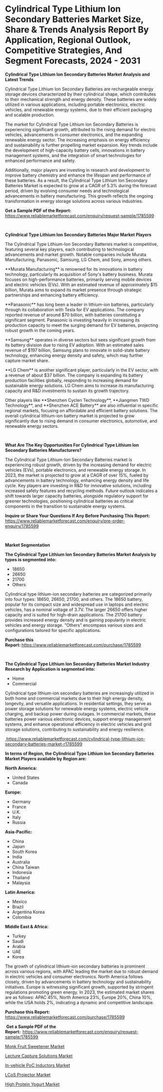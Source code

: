 <p><h1>Cylindrical Type Lithium Ion Secondary Batteries Market Size, Share & Trends Analysis Report By Application, Regional Outlook, Competitive Strategies, And Segment Forecasts, 2024 - 2031</h1></p><p><strong>Cylindrical Type Lithium Ion Secondary Batteries Market Analysis and Latest Trends</strong></p>
<p><p>Cylindrical Type Lithium Ion Secondary Batteries are rechargeable energy storage devices characterized by their cylindrical shape, which contributes to their mechanical strength and energy density. These batteries are widely utilized in various applications, including portable electronics, electric vehicles, and renewable energy systems, due to their efficient packaging and scalable production.</p><p>The market for Cylindrical Type Lithium Ion Secondary Batteries is experiencing significant growth, attributed to the rising demand for electric vehicles, advancements in consumer electronics, and the expanding renewable energy sector. The increasing emphasis on energy efficiency and sustainability is further propelling market expansion. Key trends include the development of high-capacity battery cells, innovations in battery management systems, and the integration of smart technologies for enhanced performance and safety.</p><p>Additionally, major players are investing in research and development to improve battery chemistry and enhance the lifespan and performance of these batteries. As a result, the Cylindrical Type Lithium Ion Secondary Batteries Market is expected to grow at a CAGR of 5.3% during the forecast period, driven by evolving consumer needs and technological advancements in battery manufacturing. This growth reflects the ongoing transformation in energy storage solutions across various industries.</p></p>
<p><strong>Get a Sample PDF of the Report:&nbsp;</strong> <a href="https://www.reliablemarketforecast.com/enquiry/request-sample/1785599?utm_campaign=1170&utm_medium=2&utm_source=Github&utm_content=ia&utm_term=08102024&utm_id=cylindrical-type-lithium-ion-secondary-batteries">https://www.reliablemarketforecast.com/enquiry/request-sample/1785599</a></p>
<p>&nbsp;</p>
<p><strong>Cylindrical Type Lithium Ion Secondary Batteries Major Market Players</strong></p>
<p><p>The Cylindrical Type Lithium-Ion Secondary Batteries market is competitive, featuring several key players, each contributing to technological advancements and market growth. Notable companies include Murata Manufacturing, Panasonic, Samsung, LG Chem, and Sony, among others.</p><p>**Murata Manufacturing** is renowned for its innovations in battery technology, particularly its acquisition of Sony's battery business. Murata focuses on high-performance batteries, primarily serving mobile devices and electric vehicles (EVs). With an estimated revenue of approximately $15 billion, Murata aims to expand its market presence through strategic partnerships and enhancing battery efficiency.</p><p>**Panasonic** has long been a leader in lithium-ion batteries, particularly through its collaboration with Tesla for EV applications. The company reported revenue of around $70 billion, with batteries constituting a significant segment. Panasonic is investing heavily in increasing its production capacity to meet the surging demand for EV batteries, projecting robust growth in the coming years.</p><p>**Samsung** operates in diverse sectors but sees significant growth from its battery division due to rising EV adoption. With an estimated sales revenue of $197 billion, Samsung plans to innovate in solid-state battery technology, enhancing energy density and safety, which may further capture market share.</p><p>**LG Chem** is another significant player, particularly in the EV sector, with a revenue of about $37 billion. The company is expanding its battery production facilities globally, responding to increasing demand for sustainable energy solutions. LG Chem aims to increase its manufacturing capacity and R&D investments to sustain its growth trajectory.</p><p>Other players like **Shenzhen Cyclen Technology**, **Jiangmen TWD Technology**, and **Shenzhen ACE Battery** are also influential in specific regional markets, focusing on affordable and efficient battery solutions. The overall cylindrical lithium-ion battery market is projected to grow significantly due to rising demand in consumer electronics, automotive, and renewable energy sectors.</p></p>
<p>&nbsp;</p>
<p><strong>What Are The Key Opportunities For Cylindrical Type Lithium Ion Secondary Batteries Manufacturers?</strong></p>
<p><p>The Cylindrical Type Lithium-Ion Secondary Batteries market is experiencing robust growth, driven by the increasing demand for electric vehicles (EVs), portable electronics, and renewable energy storage. In 2023, the market is projected to grow at a CAGR of over 15%, fueled by advancements in battery technology, enhancing energy density and life cycle. Key players are investing in R&D for innovative solutions, including increased safety features and recycling methods. Future outlook indicates a shift towards larger capacity batteries, alongside regulatory support for greener technologies, positioning cylindrical batteries as critical components in the transition to sustainable energy systems.</p></p>
<p><strong>Inquire or Share Your Questions If Any Before Purchasing This Report:</strong> <a href="https://www.reliablemarketforecast.com/enquiry/pre-order-enquiry/1785599?utm_campaign=1170&utm_medium=2&utm_source=Github&utm_content=ia&utm_term=08102024&utm_id=cylindrical-type-lithium-ion-secondary-batteries">https://www.reliablemarketforecast.com/enquiry/pre-order-enquiry/1785599</a></p>
<p>&nbsp;</p>
<p><strong>Market Segmentation</strong></p>
<p><strong>The Cylindrical Type Lithium Ion Secondary Batteries Market Analysis by types is segmented into:</strong></p>
<p><ul><li>18650</li><li>26650</li><li>21700</li><li>Others</li></ul></p>
<p><p>Cylindrical type lithium-ion secondary batteries are categorized primarily into four types: 18650, 26650, 21700, and others. The 18650 battery, popular for its compact size and widespread use in laptops and electric vehicles, has a nominal voltage of 3.7V. The larger 26650 offers higher capacity and is suited for high-drain applications. The 21700 battery provides increased energy density and is gaining popularity in electric vehicles and energy storage. "Others" encompass various sizes and configurations tailored for specific applications.</p></p>
<p><strong>Purchase this Report:&nbsp;</strong><a href="https://www.reliablemarketforecast.com/purchase/1785599?utm_campaign=1170&utm_medium=2&utm_source=Github&utm_content=ia&utm_term=08102024&utm_id=cylindrical-type-lithium-ion-secondary-batteries">https://www.reliablemarketforecast.com/purchase/1785599</a></p>
<p>&nbsp;</p>
<p><strong>The Cylindrical Type Lithium Ion Secondary Batteries Market Industry Research by Application is segmented into:</strong></p>
<p><ul><li>Home</li><li>Commercial</li></ul></p>
<p><p>Cylindrical type lithium-ion secondary batteries are increasingly utilized in both home and commercial markets due to their high energy density, longevity, and versatile applications. In residential settings, they serve as power storage solutions for renewable energy systems, electric vehicle charging, and backup power during outages. In commercial markets, these batteries power various electronic devices, support energy management systems, and enhance operational efficiency in electric vehicles and grid storage solutions, contributing to sustainability and energy resilience.</p></p>
<p><a href="https://www.reliablemarketforecast.com/cylindrical-type-lithium-ion-secondary-batteries-market-r1785599?utm_campaign=1170&utm_medium=2&utm_source=Github&utm_content=ia&utm_term=08102024&utm_id=cylindrical-type-lithium-ion-secondary-batteries">&nbsp;https://www.reliablemarketforecast.com/cylindrical-type-lithium-ion-secondary-batteries-market-r1785599</a></p>
<p><strong>In terms of Region, the Cylindrical Type Lithium Ion Secondary Batteries Market Players available by Region are:</strong></p>
<p>
    <p> <strong> North America: </strong>
        <ul>
            <li>United States</li>
            <li>Canada</li>
        </ul>
        </p> 
    <p> <strong> Europe: </strong>
        <ul>
            <li>Germany</li>
            <li>France</li>
            <li>U.K.</li>
            <li>Italy</li>
            <li>Russia</li>
        </ul>
        </p> 
    <p> <strong> Asia-Pacific: </strong>
        <ul>
            <li>China</li>
            <li>Japan</li>
            <li>South Korea</li>
            <li>India</li>
            <li>Australia</li>
            <li>China Taiwan</li>
            <li>Indonesia</li>
            <li>Thailand</li>
            <li>Malaysia</li>
        </ul>
        </p> 
    <p> <strong> Latin America: </strong>
        <ul>
            <li>Mexico</li>
            <li>Brazil</li>
            <li>Argentina Korea</li>
            <li>Colombia</li>
        </ul>
        </p> 
    <p> <strong> Middle East & Africa: </strong>
        <ul>
            <li>Turkey</li>
            <li>Saudi</li>
            <li>Arabia</li>
            <li>UAE</li>
            <li>Korea</li>
        </ul>
    </p>
    </p>
<p><p>The growth of cylindrical lithium-ion secondary batteries is prominent across various regions, with APAC leading the market due to robust demand in electric vehicles and consumer electronics. North America follows closely, driven by advancements in battery technology and sustainability initiatives. Europe is witnessing significant growth, supported by stringent regulations promoting green energy. In 2023, the estimated market shares are as follows: APAC 45%, North America 23%, Europe 20%, China 10%, while the USA holds 2%, indicating a dynamic and competitive landscape.</p></p>
<p><strong>Purchase this Report: </strong><a href="https://www.reliablemarketforecast.com/purchase/1785599?utm_campaign=1170&utm_medium=2&utm_source=Github&utm_content=ia&utm_term=08102024&utm_id=cylindrical-type-lithium-ion-secondary-batteries">https://www.reliablemarketforecast.com/purchase/1785599</a></p>
<p>&nbsp;<strong>Get a Sample PDF of the Report:&nbsp;&nbsp;</strong><a href="https://www.reliablemarketforecast.com/enquiry/request-sample/1785599?utm_campaign=1170&utm_medium=2&utm_source=Github&utm_content=ia&utm_term=08102024&utm_id=cylindrical-type-lithium-ion-secondary-batteries">https://www.reliablemarketforecast.com/enquiry/request-sample/1785599</a></p>
<p><strong></strong></p>
<p><p><a href="https://issuu.com/reportprime-2/docs/monk-fruit-sweetener-market-size-20_05b6d67214f0a9?utm_campaign=1170&utm_medium=2&utm_source=Github&utm_content=ia&utm_term=08102024&utm_id=cylindrical-type-lithium-ion-secondary-batteries">Monk Fruit Sweetener Market</a></p><p><a href="https://www.linkedin.com/pulse/lecture-capture-solutions-market-global-insights-regional-analysis-7o8ec?utm_campaign=1170&utm_medium=2&utm_source=Github&utm_content=ia&utm_term=08102024&utm_id=cylindrical-type-lithium-ion-secondary-batteries">Lecture Capture Solutions Market</a></p><p><a href="https://github.com/birroctaymonyj/Market-Research-Report-List-1/blob/main/in-vehicle-poc-inductors-market.md?utm_campaign=1170&utm_medium=2&utm_source=Github&utm_content=ia&utm_term=08102024&utm_id=cylindrical-type-lithium-ion-secondary-batteries">In-vehicle PoC Inductors Market</a></p><p><a href="https://www.linkedin.com/pulse/unlocking-growth-potential-strategic-analysis-lcos-projector-ahiye?utm_campaign=1170&utm_medium=2&utm_source=Github&utm_content=ia&utm_term=08102024&utm_id=cylindrical-type-lithium-ion-secondary-batteries">LCoS Projector Market</a></p><p><a href="https://issuu.com/reportprime-2/docs/high-protein-yogurt-market-size-203_5c3752010cad35?utm_campaign=1170&utm_medium=2&utm_source=Github&utm_content=ia&utm_term=08102024&utm_id=cylindrical-type-lithium-ion-secondary-batteries">High Protein Yogurt Market</a></p></p>